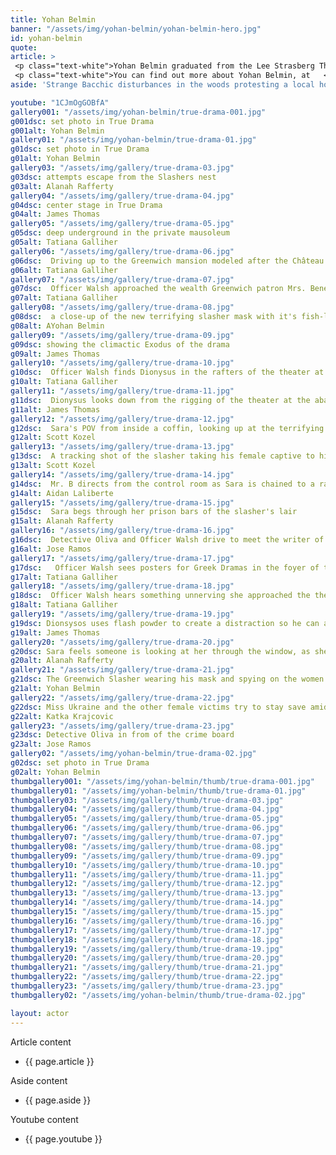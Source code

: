 ```yaml
---
title: Yohan Belmin
banner: "/assets/img/yohan-belmin/yohan-belmin-hero.jpg"
id: yohan-belmin
quote: 
article: >
 <p class="text-white">Yohan Belmin graduated from the Lee Strasberg Theatre & Film Institute and has a master’s degree from Paris Dauphine University. “I love playing villains,” Yohan explains, “The slashers in True Drama are a dark reflection of Dionysos – his descendants fallen very low.  Instead of trying to elevate, our mission is to spread depravity.  This movie is a kind of meta-Greek drama exposing the downward trajectory of modern film – the inevitable by-product of seeking ever-greater thrills to shock.  I think it’s essential to question the role of drama. It is just entertainment? Or is it about preparing people?”</p>
 <p class="text-white">You can find out more about Yohan Belmin, at   <a href=" https://www.yohanbelmin.com/" target="_blank" class="underline mail-link">www.yohanbelmin.com</a></p>
aside: 'Strange Bacchic disturbances in the woods protesting a local horror movie prompt a police investigation. A shadowy figure emerges.  Calling himself the God of Drama, he believes that he can achieve the seemingly impossible goal of returning drama to its original purpose – of preparing citizens for leadership in democracy. As the horror movie spirals out of control, and the Bacchae are consumed in violence - can officer Ailish Walsh discern the truth before a gruesome Greek drama unfolds? <br><br> Director James Thomas creates a Greek tragedy for our time. A horror story that looks at the original role of drama – as the companion invention of democracy – to shed light on how modern media is still working in our lives, in hidden ways, to rip us apart. True Drama is an alarm – a rare moment of clarity – a terrifying jolt - and an invitation to enjoy the true transcendental power of drama to help us envision a better Democracy. '

youtube: "1CJmOgGOBfA"
gallery001: "/assets/img/yohan-belmin/true-drama-001.jpg"
g001dsc: set photo in True Drama
g001alt: Yohan Belmin 
gallery01: "/assets/img/yohan-belmin/true-drama-01.jpg"
g01dsc: set photo in True Drama  
g01alt: Yohan Belmin   
gallery03: "/assets/img/gallery/true-drama-03.jpg"
g03dsc: attempts escape from the Slashers nest
g03alt: Alanah Rafferty 
gallery04: "/assets/img/gallery/true-drama-04.jpg"
g04dsc: center stage in True Drama 
g04alt: James Thomas
gallery05: "/assets/img/gallery/true-drama-05.jpg"
g05dsc: deep underground in the private mausoleum
g05alt: Tatiana Galliher  
gallery06: "/assets/img/gallery/true-drama-06.jpg"
g06dsc:  Driving up to the Greenwich mansion modeled after the Château de Malmaison in French 
g06alt: Tatiana Galliher  
gallery07: "/assets/img/gallery/true-drama-07.jpg"
g07dsc:  Officer Walsh approached the wealth Greenwich patron Mrs. Benedict
g07alt: Tatiana Galliher  
gallery08: "/assets/img/gallery/true-drama-08.jpg"
g08dsc:  a close-up of the new terrifying slasher mask with it's fish-like gaping mouth
g08alt: AYohan Belmin
gallery09: "/assets/img/gallery/true-drama-09.jpg"
g09dsc: showing the climactic Exodus of the drama  
g09alt: James Thomas
gallery10: "/assets/img/gallery/true-drama-10.jpg"
g10dsc:  Officer Walsh finds Dionysus in the rafters of the theater at the abandoned sanitarium  
g10alt: Tatiana Galliher  
gallery11: "/assets/img/gallery/true-drama-11.jpg"
g11dsc:  Dionysus looks down from the rigging of the theater at the abandoned sanitarium  
g11alt: James Thomas
gallery12: "/assets/img/gallery/true-drama-12.jpg"
g12dsc:  Sara's POV from inside a coffin, looking up at the terrifying masked slasher 
g12alt: Scott Kozel 
gallery13: "/assets/img/gallery/true-drama-13.jpg"
g13dsc:  A tracking shot of the slasher taking his female captive to his underground lair 
g13alt: Scott Kozel 
gallery14: "/assets/img/gallery/true-drama-14.jpg"
g14dsc:  Mr. B directs from the control room as Sara is chained to a rack before being tortured 
g14alt: Aidan Laliberte  
gallery15: "/assets/img/gallery/true-drama-15.jpg"
g15dsc:  Sara begs through her prison bars of the slasher's lair
g15alt: Alanah Rafferty
gallery16: "/assets/img/gallery/true-drama-16.jpg"
g16dsc:  Detective Oliva and Officer Walsh drive to meet the writer of the slasher script 
g16alt: Jose Ramos
gallery17: "/assets/img/gallery/true-drama-17.jpg"
g17dsc:   Officer Walsh sees posters for Greek Dramas in the foyer of the theater at the abandoned sanitarium 
g17alt: Tatiana Galliher 
gallery18: "/assets/img/gallery/true-drama-18.jpg"
g18dsc:  Officer Walsh hears something unnerving she approached the theater stage 
g18alt: Tatiana Galliher  
gallery19: "/assets/img/gallery/true-drama-19.jpg"
g19dsc: Dionsysos uses flash powder to create a distraction so he can avoid being tased by police
g19alt: James Thomas
gallery20: "/assets/img/gallery/true-drama-20.jpg"
g20dsc: Sara feels someone is looking at her through the window, as she showers in the Slasher's house
g20alt: Alanah Rafferty
gallery21: "/assets/img/gallery/true-drama-21.jpg"
g21dsc: The Greenwich Slasher wearing his mask and spying on the women in the shower
g21alt: Yohan Belmin
gallery22: "/assets/img/gallery/true-drama-22.jpg"
g22dsc: Miss Ukraine and the other female victims try to stay save amid the chaos on set
g22alt: Katka Krajcovic 
gallery23: "/assets/img/gallery/true-drama-23.jpg"
g23dsc: Detective Oliva in from of the crime board
g23alt: Jose Ramos
gallery02: "/assets/img/yohan-belmin/true-drama-02.jpg"
g02dsc: set photo in True Drama
g02alt: Yohan Belmin 
thumbgallery001: "/assets/img/yohan-belmin/thumb/true-drama-001.jpg"
thumbgallery01: "/assets/img/yohan-belmin/thumb/true-drama-01.jpg"
thumbgallery03: "/assets/img/gallery/thumb/true-drama-03.jpg"
thumbgallery04: "/assets/img/gallery/thumb/true-drama-04.jpg"
thumbgallery05: "/assets/img/gallery/thumb/true-drama-05.jpg"
thumbgallery06: "/assets/img/gallery/thumb/true-drama-06.jpg"
thumbgallery07: "/assets/img/gallery/thumb/true-drama-07.jpg"
thumbgallery08: "/assets/img/gallery/thumb/true-drama-08.jpg"
thumbgallery09: "/assets/img/gallery/thumb/true-drama-09.jpg"
thumbgallery10: "/assets/img/gallery/thumb/true-drama-10.jpg"
thumbgallery11: "/assets/img/gallery/thumb/true-drama-11.jpg"
thumbgallery12: "/assets/img/gallery/thumb/true-drama-12.jpg"
thumbgallery13: "/assets/img/gallery/thumb/true-drama-13.jpg"
thumbgallery14: "/assets/img/gallery/thumb/true-drama-14.jpg"
thumbgallery15: "/assets/img/gallery/thumb/true-drama-15.jpg"
thumbgallery16: "/assets/img/gallery/thumb/true-drama-16.jpg"
thumbgallery17: "/assets/img/gallery/thumb/true-drama-17.jpg"
thumbgallery18: "/assets/img/gallery/thumb/true-drama-18.jpg"
thumbgallery19: "/assets/img/gallery/thumb/true-drama-19.jpg"
thumbgallery20: "/assets/img/gallery/thumb/true-drama-20.jpg"
thumbgallery21: "/assets/img/gallery/thumb/true-drama-21.jpg"
thumbgallery22: "/assets/img/gallery/thumb/true-drama-22.jpg"
thumbgallery23: "/assets/img/gallery/thumb/true-drama-23.jpg"
thumbgallery02: "/assets/img/yohan-belmin/thumb/true-drama-02.jpg"

layout: actor
---
```


Article content
* {{ page.article }}

Aside content
* {{ page.aside }}

Youtube content
* {{ page.youtube }}

